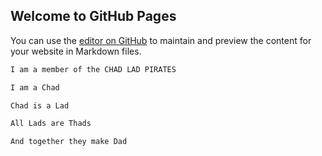 ## Welcome to GitHub Pages

You can use the [editor on GitHub](https://github.com/CaptainGazpacho/Generic_Website_From_1996/edit/main/README.md) to maintain and preview the content for your website in Markdown files.

```markdown
I am a member of the CHAD LAD PIRATES
```

```markdown
I am a Chad

Chad is a Lad

All Lads are Thads

And together they make Dad
```
